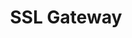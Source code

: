 ---
deprecated: true
title: SSL Gateway
slug: ssl-gateway
excerpt: Zabepečení dostupné pro všechny
---